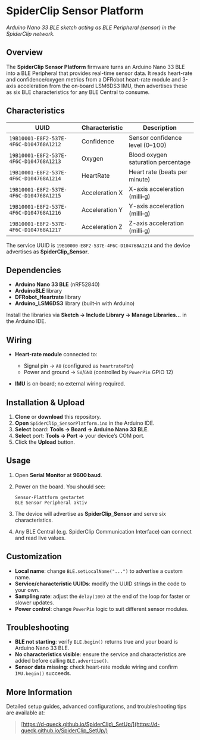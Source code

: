 # SpiderClip Sensor Platform

*Arduino Nano 33 BLE sketch acting as BLE Peripheral (sensor) in the SpiderClip network.*

## Overview

The **SpiderClip Sensor Platform** firmware turns an Arduino Nano 33 BLE into a BLE Peripheral that provides real-time sensor data. It reads heart-rate and confidence/oxygen metrics from a DFRobot heart-rate module and 3-axis acceleration from the on‑board LSM6DS3 IMU, then advertises these as six BLE characteristics for any BLE Central to consume.

## Characteristics

| UUID                                   | Characteristic | Description                        |
| -------------------------------------- | -------------- | ---------------------------------- |
| `19B10001-E8F2-537E-4F6C-D104768A1212` | Confidence     | Sensor confidence level (0–100)    |
| `19B10001-E8F2-537E-4F6C-D104768A1213` | Oxygen         | Blood oxygen saturation percentage |
| `19B10001-E8F2-537E-4F6C-D104768A1214` | HeartRate      | Heart rate (beats per minute)      |
| `19B10001-E8F2-537E-4F6C-D104768A1215` | Acceleration X | X-axis acceleration (milli‑g)      |
| `19B10001-E8F2-537E-4F6C-D104768A1216` | Acceleration Y | Y-axis acceleration (milli‑g)      |
| `19B10001-E8F2-537E-4F6C-D104768A1217` | Acceleration Z | Z-axis acceleration (milli‑g)      |

The service UUID is `19B10000-E8F2-537E-4F6C-D104768A1214` and the device advertises as **SpiderClip\_Sensor**.

## Dependencies

* **Arduino Nano 33 BLE** (nRF52840)
* **ArduinoBLE** library
* **DFRobot\_Heartrate** library
* **Arduino\_LSM6DS3** library (built‑in with Arduino)

Install the libraries via **Sketch → Include Library → Manage Libraries...** in the Arduino IDE.

## Wiring

* **Heart-rate module** connected to:

  * Signal pin → `A0` (configured as `heartratePin`)
  * Power and ground → `5V`/`GND` (controlled by `PowerPin` GPIO 12)
* **IMU** is on‑board; no external wiring required.

## Installation & Upload

1. **Clone** or **download** this repository.
2. **Open** `SpiderClip_SensorPlatform.ino` in the Arduino IDE.
3. **Select** board: **Tools → Board → Arduino Nano 33 BLE**.
4. **Select** port: **Tools → Port →** your device’s COM port.
5. Click the **Upload** button.

## Usage

1. Open **Serial Monitor** at **9600 baud**.
2. Power on the board. You should see:

   ```text
   Sensor-Plattform gestartet
   BLE Sensor Peripheral aktiv
   ```
3. The device will advertise as **SpiderClip\_Sensor** and serve six characteristics.
4. Any BLE Central (e.g. SpiderClip Communication Interface) can connect and read live values.

## Customization

* **Local name**: change `BLE.setLocalName("...")` to advertise a custom name.
* **Service/characteristic UUIDs**: modify the UUID strings in the code to your own.
* **Sampling rate**: adjust the `delay(100)` at the end of the loop for faster or slower updates.
* **Power control**: change `PowerPin` logic to suit different sensor modules.

## Troubleshooting

* **BLE not starting**: verify `BLE.begin()` returns true and your board is Arduino Nano 33 BLE.
* **No characteristics visible**: ensure the service and characteristics are added before calling `BLE.advertise()`.
* **Sensor data missing**: check heart‑rate module wiring and confirm `IMU.begin()` succeeds.

## More Information

Detailed setup guides, advanced configurations, and troubleshooting tips are available at:

> [https://d-queck.github.io/SpiderClip\_SetUp/](https://d-queck.github.io/SpiderClip_SetUp/)
